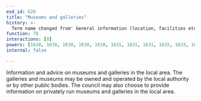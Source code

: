 ```yaml
---
esd_id: 620
title: "Museums and galleries"
history: >-
  Term name changed from' General information (location, facilities etc.)' to 'General information (museums, galleries)' and scope notes added in version 2.02. Term name changed from 'General information (museums, galleries)' to 'Museums and galleries - general information' in version 3.00. Name changed to 'Museums and galleries' in version 4.00.
function: 78
interactions: [8]
powers: [1630, 1630, 1630, 1630, 1630, 1631, 1631, 1631, 1632, 1633, 1633, 1633, 1633]
internal: false

---
```


Information and advice on museums and galleries in the local area.  The galleries and museums may be owned and operated by the local authority or by other public bodies.  The council may also choose to provide information on privately run museums and galleries in the local area.

